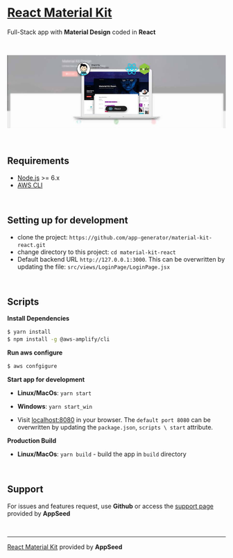 # [React Material Kit](https://appseed.us/apps/material-kit)

Full-Stack app with **Material Design** coded in **React**

<br />

![Material Kit React](https://github.com/app-generator/static/blob/master/products/react-express-material-kit.jpg?raw=true)

<br />

## Requirements
- [Node.js](https://nodejs.org/) >= 6.x
- [AWS CLI](https://aws.amazon.com/de/cli/)

<br />

## Setting up for development
 - clone the project: `https://github.com/app-generator/material-kit-react.git`
 - change directory to this project: `cd material-kit-react`
 - Default backend URL `http://127.0.0.1:3000`. This can be overwritten by updating the file: `src/views/LoginPage/LoginPage.jsx`

<br />

## Scripts

**Install Dependencies**
```bash
$ yarn install
$ npm install -g @aws-amplify/cli
```

**Run aws configure**
```bash
$ aws confgigure
```


**Start app for development**
* **Linux/MacOs**: 
```yarn start```
* **Windows**: 
```yarn start_win```

* Visit [localhost:8080](http://localhost:8080) in your browser. The `default port 8080` can be overwritten by updating the `package.json`, `scripts \ start` attribute.

**Production Build**
* **Linux/MacOs**: 
`yarn build` - build the app in `build` directory

<br />

## Support

For issues and features request, use **Github** or access the [support page](https://appseed.us/support) provided by **AppSeed** 

<br />

---
[React Material Kit](https://appseed.us/apps/material-kit) provided by **AppSeed**
